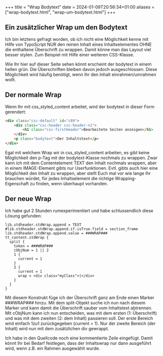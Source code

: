 +++
title = "Wrap Bodytext"
date = 2024-01-09T20:56:34+01:00
aliases = ["wrap-bodytext.html", "wrap-um-bodytext.html"]
+++

## Ein zusätzlicher Wrap um den Bodytext

Ich bin letztens gefragt worden, ob ich nicht eine Möglichkeit kenne mit Hilfe von TypoScript NUR den reinen Inhalt eines Inhaltselementes OHNE die enthaltene Überschrift zu wrappen. Damit könne man das Layout viel besser stylen. Zum Beispiel mit Hilfe einer weiteren CSS-Klasse.

Wie Ihr hier auf dieser Seite sehen könnt erscheint der bodytext in einem hellen grün. Die Überschriften bleiben davon jedoch ausgeschlossen. Diese Möglichkeit wird häufig benötigt, wenn Ihr den Inhalt einrahmen/umrahmen wollt.

## Der normale Wrap

Wenn Ihr mit css_styled_content arbeitet, wird der bodytext in dieser Form gerendert:

```html
<div class="csc-default" id="c89">
    <div class="csc-header csc-header-n1">
        <h1 class="csc-firstHeader">Bearbeitete Seiten anzeigen</h1>
    </div>
    <p class="bodytext">Der Inhaltstext</p>
</div>
```

Egal mit welchem Wrap wir in css_styled_content arbeiten, es gibt keine Möglichkeit den p-Tag mit der bodytext-Klasse nochmals zu wrappen. Zwar kann ich mit dem Contentelement TEXT den Inhalt nochmals wrappen, aber in einem IMAGE-Element gibts nur Userfunktionen. Evtl. gibts auch hier eine Möglichkeit den Inhalt zu wrappen, aber stellt Euch mal vor wie lange Ihr brauchen würdet, für jedes Inhaltselement die richtige Wrapping-Eigenschaft zu finden, wenn überhaupt vorhanden.

## Der neue Wrap

Ich habe gut 2 Stunden rumexperimentiert und habe schlussendlich diese Lösung gefunden:

```typo3_typoscript
lib.stdheader.stdWrap.append = TEXT
#lib.stdheader.stdWrap.append.if.isTrue.field = section_frame
lib.stdheader.stdWrap.append.value = ###WRAP###
tt_content.stdWrap {  
  split {   
    token = ###WRAP### 
    cObjNum = 1 || 2
    1 { 
      current = 1
    }    
    2 {
      current = 1      
      wrap = <div class="myClass">|</div>    
    } 
  }
}
```

Mit diesem Konstrukt füge ich der Überschrift ganz am Ende einen Marker ###WRAP### hinzu. Mit dem split-Objekt suche ich nun nach diesem Marker und kann damit die Überschrift sauber vom Inhaltstext abtrennen. Mit cObjNum kann ich nun entscheiden, was mit dem ersten (1: Überschrift) und was mit dem zweiten (2: dem Inhalt) passieren soll. Der erste Bereich wird einfach 1zu1 zurückgegeben (current = 1). Nur der zweite Bereich (der Inhalt) wird nun mit dem zusätzlichen div gewrappt.

Ich habe in den Quellcode noch eine kommentierte Zeile eingefügt. Damit könnt Ihr bei Bedarf festlegen, dass der Inhaltswrap nur dann ausgeführt wird, wenn z.B. ein Rahmen ausgewählt wurde.
